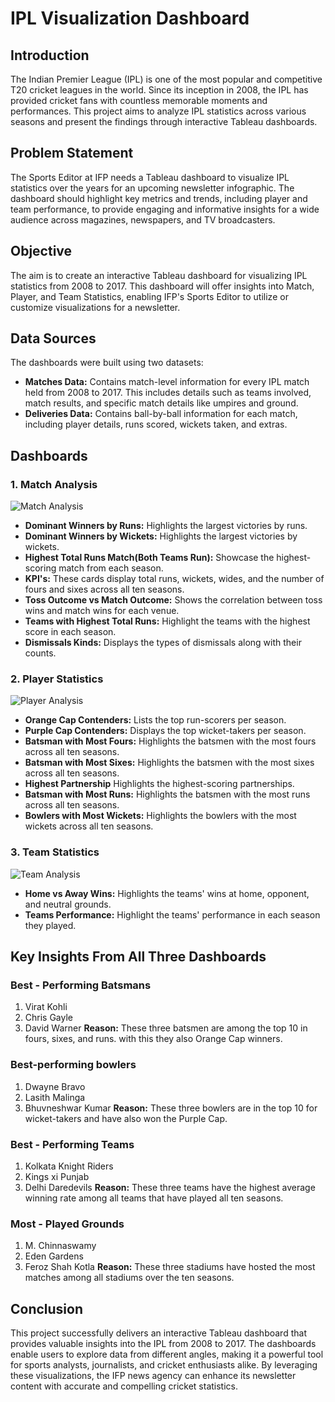 # IPL Visualization Dashboard

## Introduction
The Indian Premier League (IPL) is one of the most popular and competitive T20 cricket leagues in the world. Since its inception in 2008, the IPL has provided cricket fans with countless memorable moments and performances. This project aims to analyze IPL statistics across various seasons and present the findings through interactive Tableau dashboards.

## Problem Statement
The Sports Editor at IFP needs a Tableau dashboard to visualize IPL statistics over the years for an upcoming newsletter infographic. The dashboard should highlight key metrics and trends, including player and team performance, to provide engaging and informative insights for a wide audience across magazines, newspapers, and TV broadcasters.

## Objective
The aim is to create an interactive Tableau dashboard for visualizing IPL statistics from 2008 to 2017. This dashboard will offer insights into Match, Player, and Team Statistics, enabling IFP's Sports Editor to utilize or customize visualizations for a newsletter.

## Data Sources
The dashboards were built using two datasets:
- **Matches Data:** Contains match-level information for every IPL match held from 2008 to 2017. This includes details such as teams involved, match results, and specific match details like umpires and ground.
- **Deliveries Data:** Contains ball-by-ball information for each match, including player details, runs scored, wickets taken, and extras.

## Dashboards
### 1. Match Analysis
![Match Analysis](https://github.com/user-attachments/assets/0db04779-36e9-4eb8-9f8b-a92332bb352e)


   - **Dominant Winners by Runs:** Highlights the largest victories by runs.
   - **Dominant Winners by Wickets:** Highlights the largest victories by wickets.
   - **Highest Total Runs Match(Both Teams Run):** Showcase the highest-scoring match from each season.
   - **KPI's:** These cards display total runs, wickets, wides, and the number of fours and sixes across all ten seasons.
   - **Toss Outcome vs Match Outcome:** Shows the correlation between toss wins and match wins for each venue.
   - **Teams with Highest Total Runs:** Highlight the teams with the highest score in each season.
   - **Dismissals Kinds:** Displays the types of dismissals along with their counts.
  
### 2. Player Statistics
![Player Analysis](https://github.com/user-attachments/assets/274406f8-f347-4f1d-bc25-36b9d4596232)

   - **Orange Cap Contenders:** Lists the top run-scorers per season.
   - **Purple Cap Contenders:** Displays the top wicket-takers per season.
   - **Batsman with Most Fours:** Highlights the batsmen with the most fours across all ten seasons.
   - **Batsman with Most Sixes:** Highlights the batsmen with the most sixes across all ten seasons.
   - **Highest Partnership** Highlights the highest-scoring partnerships.
   - **Batsman with Most Runs:** Highlights the batsmen with the most runs across all ten seasons.
   - **Bowlers with Most Wickets:** Highlights the bowlers with the most wickets across all ten seasons.

### 3. Team Statistics
![Team Analysis](https://github.com/user-attachments/assets/03644a0b-fedc-4e0f-999c-5a59a5ea25c5)

   - **Home vs Away Wins:** Highlights the teams' wins at home, opponent, and neutral grounds.
   - **Teams Performance:** Highlight the teams' performance in each season they played.

## Key Insights From All Three Dashboards

### Best - Performing Batsmans
 1. Virat Kohli
 2. Chris Gayle
 3. David Warner
**Reason:** These three batsmen are among the top 10 in fours, sixes, and runs. with this they also Orange Cap winners.

### Best-performing bowlers
 1. Dwayne Bravo
 2. Lasith Malinga
 3. Bhuvneshwar Kumar
**Reason:** These three bowlers are in the top 10 for wicket-takers and have also won the Purple Cap.

### Best - Performing Teams
1. Kolkata Knight Riders
2. Kings xi Punjab
3. Delhi Daredevils
**Reason:** These three teams have the highest average winning rate among all teams that have played all ten seasons.

### Most - Played Grounds
 1. M. Chinnaswamy
 2. Eden Gardens
 3. Feroz Shah Kotla
**Reason:** These three stadiums have hosted the most matches among all stadiums over the ten seasons.

## Conclusion
This project successfully delivers an interactive Tableau dashboard that provides valuable insights into the IPL from 2008 to 2017. The dashboards enable users to explore data from different angles, making it a powerful tool for sports analysts, journalists, and cricket enthusiasts alike. By leveraging these visualizations, the IFP news agency can enhance its newsletter content with accurate and compelling cricket statistics.
